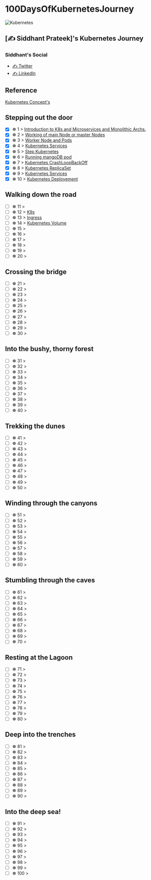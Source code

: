 # 100DaysOfKubernetesJourney
![Kubernetes](https://upload.wikimedia.org/wikipedia/commons/thumb/6/67/Kubernetes_logo.svg/798px-Kubernetes_logo.svg.png)


## [✍️ Siddhant Prateek]'s Kubernetes Journey

### Siddhant's Social
- [✍️ Twitter](https://twitter.com/siddhantprateek)
- [✍️ LinkedIn](https://www.linkedin.com/in/siddhantprateek)

## Reference
[Kubernetes Concept's](https://v1-17.docs.kubernetes.io/docs/concepts/)
## Stepping out the door

- [x] ☸ 1 > [Introduction to K8s and Microservices and Monolithic Archs.](Journey/001/Readme.md)
- [x] ☸ 2 > [ Working of main Node or master Nodes](Journey/002/Readme.md)
- [x] ☸ 3 > [ Worker Node and Pods](Journey/003/Readme.md)
- [x] ☸ 4 > [Kubernetes Services](Journey/004/Readme.md)
- [x] ☸ 5 > [Step Kubernetes](Journey/005/Readme.md)
- [x] ☸ 6 > [Running mangoDB pod](Journey/006/Readme.md)
- [x] ☸ 7 > [Kubernetes CrashLoopBackOff](Journey/007/Readme.md)
- [x] ☸ 8 > [Kubernetes ReplicaSet](Journey/008/Readme.md)
- [x] ☸ 9 > [Kubernetes Services](Journey/009/Readme.md)
- [x] ☸ 10 > [Kubernetes Deployement](Journey/010/Readme.md)

## Walking down the road

- [ ] ☸ 11 > [](Journey/011/Readme.md)
- [ ] ☸ 12 > [K9s](Journey/012/Readme.md)
- [ ] ☸ 13 > [Ingress](Journey/013/Readme.md)
- [ ] ☸ 14 > [Kubernetes Volume](Journey/014/Readme.md)
- [ ] ☸ 15 > [](Journey/015/Readme.md)
- [ ] ☸ 16 > [](Journey/016/Readme.md)
- [ ] ☸ 17 > [](Journey/017/Readme.md)
- [ ] ☸ 18 > [](Journey/018/Readme.md)
- [ ] ☸ 19 > [](Journey/019/Readme.md)
- [ ] ☸ 20 > [](Journey/020/Readme.md)

## Crossing the bridge

- [ ] ☸ 21 > [](Journey/021/Readme.md)
- [ ] ☸ 22 > [](Journey/022/Readme.md)
- [ ] ☸ 23 > [](Journey/023/Readme.md)
- [ ] ☸ 24 > [](Journey/024/Readme.md)
- [ ] ☸ 25 > [](Journey/025/Readme.md)
- [ ] ☸ 26 > [](Journey/026/Readme.md)
- [ ] ☸ 27 > [](Journey/027/Readme.md)
- [ ] ☸ 28 > [](Journey/028/Readme.md)
- [ ] ☸ 29 > [](Journey/029/Readme.md)
- [ ] ☸ 30 > [](Journey/030/Readme.md)

## Into the bushy, thorny forest

- [ ] ☸ 31 > [](Journey/031/Readme.md)
- [ ] ☸ 32 > [](Journey/032/Readme.md)
- [ ] ☸ 33 > [](Journey/033/Readme.md)
- [ ] ☸ 34 > [](Journey/034/Readme.md)
- [ ] ☸ 35 > [](Journey/035/Readme.md)
- [ ] ☸ 36 > [](Journey/036/Readme.md)
- [ ] ☸ 37 > [](Journey/037/Readme.md)
- [ ] ☸ 38 > [](Journey/038/Readme.md)
- [ ] ☸ 39 > [](Journey/039/Readme.md)
- [ ] ☸ 40 > [](Journey/040/Readme.md)

## Trekking the dunes

- [ ] ☸ 41 > [](Journey/041/Readme.md)
- [ ] ☸ 42 > [](Journey/042/Readme.md)
- [ ] ☸ 43 > [](Journey/043/Readme.md)
- [ ] ☸ 44 > [](Journey/044/Readme.md)
- [ ] ☸ 45 > [](Journey/045/Readme.md)
- [ ] ☸ 46 > [](Journey/046/Readme.md)
- [ ] ☸ 47 > [](Journey/047/Readme.md)
- [ ] ☸ 48 > [](Journey/048/Readme.md)
- [ ] ☸ 49 > [](Journey/049/Readme.md)
- [ ] ☸ 50 > [](Journey/050/Readme.md)

## Winding through the canyons

- [ ] ☸ 51 > [](Journey/051/Readme.md)
- [ ] ☸ 52 > [](Journey/052/Readme.md)
- [ ] ☸ 53 > [](Journey/053/Readme.md)
- [ ] ☸ 54 > [](Journey/054/Readme.md)
- [ ] ☸ 55 > [](Journey/055/Readme.md)
- [ ] ☸ 56 > [](Journey/056/Readme.md)
- [ ] ☸ 57 > [](Journey/057/Readme.md)
- [ ] ☸ 58 > [](Journey/058/Readme.md)
- [ ] ☸ 59 > [](Journey/059/Readme.md)
- [ ] ☸ 60 > [](Journey/060/Readme.md)

## Stumbling through the caves

- [ ] ☸ 61 > [](Journey/061/Readme.md)
- [ ] ☸ 62 > [](Journey/062/Readme.md)
- [ ] ☸ 63 > [](Journey/063/Readme.md)
- [ ] ☸ 64 > [](Journey/064/Readme.md)
- [ ] ☸ 65 > [](Journey/065/Readme.md)
- [ ] ☸ 66 > [](Journey/066/Readme.md)
- [ ] ☸ 67 > [](Journey/067/Readme.md)
- [ ] ☸ 68 > [](Journey/068/Readme.md)
- [ ] ☸ 69 > [](Journey/069/Readme.md)
- [ ] ☸ 70 > [](Journey/070/Readme.md)

## Resting at the Lagoon

- [ ] ☸ 71 > [](Journey/071/Readme.md)
- [ ] ☸ 72 > [](Journey/072/Readme.md)
- [ ] ☸ 73 > [](Journey/073/Readme.md)
- [ ] ☸ 74 > [](Journey/074/Readme.md)
- [ ] ☸ 75 > [](Journey/075/Readme.md)
- [ ] ☸ 76 > [](Journey/076/Readme.md)
- [ ] ☸ 77 > [](Journey/077/Readme.md)
- [ ] ☸ 78 > [](Journey/078/Readme.md)
- [ ] ☸ 79 > [](Journey/079/Readme.md)
- [ ] ☸ 80 > [](Journey/080/Readme.md)

## Deep into the trenches

- [ ] ☸ 81 > [](Journey/081/Readme.md)
- [ ] ☸ 82 > [](Journey/082/Readme.md)
- [ ] ☸ 83 > [](Journey/083/Readme.md)
- [ ] ☸ 84 > [](Journey/084/Readme.md)
- [ ] ☸ 85 > [](Journey/085/Readme.md)
- [ ] ☸ 86 > [](Journey/086/Readme.md)
- [ ] ☸ 87 > [](Journey/087/Readme.md)
- [ ] ☸ 88 > [](Journey/088/Readme.md)
- [ ] ☸ 89 > [](Journey/089/Readme.md)
- [ ] ☸ 90 > [](Journey/090/Readme.md)

## Into the deep sea!

- [ ] ☸ 91 > [](Journey/091/Readme.md)
- [ ] ☸ 92 > [](Journey/092/Readme.md)
- [ ] ☸ 93 > [](Journey/093/Readme.md)
- [ ] ☸ 94 > [](Journey/094/Readme.md)
- [ ] ☸ 95 > [](Journey/095/Readme.md)
- [ ] ☸ 96 > [](Journey/096/Readme.md)
- [ ] ☸ 97 > [](Journey/097/Readme.md)
- [ ] ☸ 98 > [](Journey/098/Readme.md)
- [ ] ☸ 99 > [](Journey/099/Readme.md)
- [ ] ☸ 100 > [](Journey/100/Readme.md)
